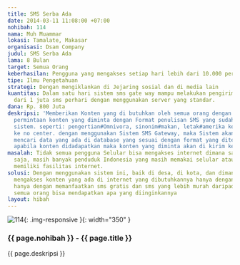 ```yaml
---
title: SMS Serba Ada
date: 2014-03-11 11:08:00 +07:00
nohibah: 114
nama: Muh Muammar
lokasi: Tamalate, Makasar
organisasi: Dsam Company
judul: SMS Serba Ada
lama: 8 Bulan
target: Semua Orang
keberhasilan: Pengguna yang mengakses setiap hari lebih dari 10.000 per hari
tipe: Ilmu Pengetahuan
strategi: Dengan mengiklankan di Jejaring sosial dan di media lain
kuantitas: Dalam satu hari sistem sms gate way mampu melakukan pengiriman sms lebih
  dari 1 juta sms perhari dengan menggunakan server yang standar.
dana: Rp. 800 Juta
deskripsi: 'Memberikan Konten yang di butuhkan oleh semua orang dengan cara mengirim
  permintaan konten yang diminta dengan Format penulisan SMS yang sudah diatur oleh
  sistem. seperti: pengertian#Omnivora, sinonim#makan, letak#amerika kemudian dikirim
  ke no center. dengan menggunakan Sistem SMS Gateway, maka Sistem akan otomotatis
  mencari data yang ada di database yang sesuai dengan format yang diterima nya, dan
  apabila konten didadapatkan maka konten yang diminta akan di kirim ke pengirim.'
masalah: Tidak semua pengguna Selular bisa mengakses internet dimana saja dan kapan
  saja, masih banyak penduduk Indonesia yang masih memakai selular atau hp yang belum
  memiliki fasilitas internet.
solusi: Dengan menggunakan sistem ini, baik di desa, di kota, dan dimana saja bisa
  mengakses konten yang ada di internet yang dibutuhkannya hanya dengan media sms.
  hanya dengan memanfaatkan sms gratis dan sms yang lebih murah daripada harga data
  semua orang bisa mendapatkan apa yang diinginkannya
layout: hibah
---
```


![114](/static/img/hibahcms/114.png){: .img-responsive }{: width="350" }

### {{ page.nohibah }} - {{ page.title }}

{{ page.deskripsi }}
